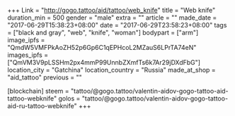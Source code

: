 +++
Link = "http://gogo.tattoo/aid/tattoo/web_knife"
title = "Web knife"
duration_min = 500
gender = "male"
extra = ""
article = ""
made_date = "2017-06-29T15:38:23+08:00"
date = "2017-06-29T23:58:23+08:00"
tags = ["black and gray", "web", "knife", "woman"]
bodypart = ["arm"]
image_ipfs = "QmdW5VMFPkAoZH52p6Gp6C1qEPHcoL2MZauS6LPrTA74eN"
images_ipfs = ["QmVM3V9pLSSHm2px4mmP99UnnbZXmfTs6k7Ar29jDXdFbG"]
location_city = "Gatchina"
location_country = "Russia"
made_at_shop = "aid_tattoo"
previous = ""


[blockchain]
steem = "tattoo/@gogo.tattoo/valentin-aidov-gogo-tattoo-aid-tattoo-webknife"
golos = "tattoo/@gogo.tattoo/valentin-aidov-gogo-tattoo-aid-ru-tattoo-webknife"
+++
